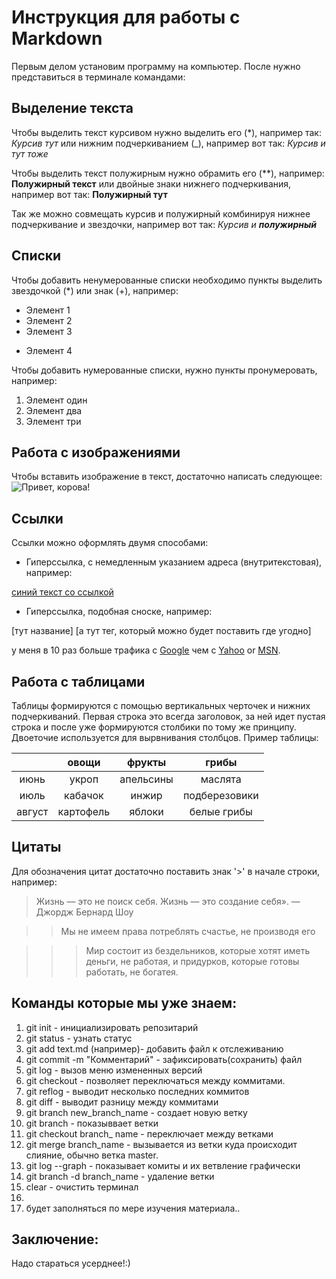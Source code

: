 # Инструкция для работы с Markdown

Первым делом установим программу на компьютер. После нужно представиться в терминале командами:



## Выделение текста

Чтобы выделить текст курсивом нужно выделить его (*),
например так: *Курсив тут* или нижним подчеркиванием (_), например вот так: _Курсив и тут тоже_

Чтобы выделить текст полужирным нужно обрамить его (**), например:  **Полужирный текст** или двойные знаки нижнего подчеркивания, например вот так: __Полужирный тут__

Так же можно совмещать курсив и полужирный комбинируя нижнее подчеркивание и звездочки, например вот так:
_Курсив и **полужирный**_

## Списки

Чтобы добавить ненумерованные списки необходимо пункты выделить звездочкой (*) или знак (+), например:

* Элемент 1
* Элемент 2
* Элемент 3
+ Элемент 4


Чтобы добавить нумерованные списки, нужно пункты пронумеровать, например:

1. Элемент один
2. Элемент два
3. Элемент три

## Работа с изображениями

Чтобы вставить изображение в текст, достаточно написать следующее: ![Привет, корова!](cow.jpg)

## Ссылки

Ссылки можно оформлять двумя способами:

* Гиперссылка, с немедленным указанием адреса (внутритекстовая), например:

[синий текст со ссылкой](https://gist.github.com/Jekins/2bf2d0638163f1294637#Links "а тут комментарий")

* Гиперссылка, подобная сноске, например:

[тут название] [а тут тег, который можно будет поставить где угодно]

у меня в 10 раз больше трафика с [Google][1] чем с
[Yahoo][2] or [MSN][3].

[1]: http://google.com/        "Google"
[2]: http://search.yahoo.com/  "Yahoo Search"
[3]: http://search.msn.com/    "MSN Search"

## Работа с таблицами

Таблицы формируются с помощью вертикальных черточек и нижних подчеркиваний. Первая строка это всегда заголовок, за ней идет пустая строка и после уже формируются столбики по тому же принципу. Двоеточие используется для вырвнивания столбцов. Пример таблицы:

|          | овощи | фрукты | грибы |
|:-----------:|:-----------:|:-----------:|:--------:|
|июнь|укроп| апельсины| маслята|
|июль|кабачок| инжир| подберезовики|
|август|картофель| яблоки| белые грибы|

## Цитаты

Для обозначения цитат достаточно поставить знак '>' в начале строки, например:

> Жизнь — это не поиск себя. Жизнь — это создание себя». — Джордж Бернард Шоу

>> Мы не имеем права потреблять счастье, не производя его

>>>Мир состоит из бездельников, которые хотят иметь деньги, не работая, и придурков, которые готовы работать, не богатея.

## Команды которые мы уже знаем:

1. git init - инициализировать репозитарий
2. git status - узнать статус
3. git add text.md (например)- добавить файл к отслеживанию
4. git commit -m "Комментарий" - зафиксировать(сохранить) файл
5. git log - вызов меню измененных версий
6. git checkout - позволяет переключаться между коммитами.
7. git reflog - выводит несколько последних коммитов
8. git diff - выводит разницу между коммитами
9. git branch new_branch_name - создает новую ветку
10. git branch - показыввает ветки
11. git checkout branch_ name - переключает между ветками
12. git merge branch_name - вызывается из ветки куда происходит слияние, обычно ветка master.
13. git log --graph - показывает комиты и их ветвление графически
14. git branch -d branch_name - удаление ветки
15. clear - очистить терминал
16. 
16. будет заполняться по мере изучения материала..

## Заключение:

Надо стараться усерднее!:)